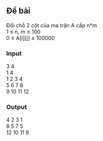 ## Đề bài
Đổi chỗ 2 cột của ma trận A cấp n\*m\
1 ≤ n, m ≤ 100\
0 ≤ A[i][j] ≤ 100000
### Input
3 4\
1 4\
1 2 3 4\
5 6 7 8\
9 10 11 12
### Output
4 2 3 1\
8 5 7 5\
12 10 11 9

